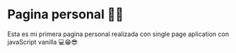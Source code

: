 # Pagina personal 🧑🏽

Esta es mi primera pagina personal realizada con single page aplication con javaScript vanilla
💻😁😎
